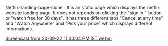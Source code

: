 Netflix-landing-page-clone : 
It is an static page which displays the netflix website landing page. It does not reponds on clicking the "sign in " button or "watch free for 30 days".
It has three different tabs "Cancel at any time" and "Watch Anywhere" and "Pick your price" which displays different informations.


[Screencast from 20-09-22 11:00:04 PM IST.webm](https://user-images.githubusercontent.com/79239379/191326686-f3983310-3488-4b03-a3f3-7ec23a9322b2.webm)
